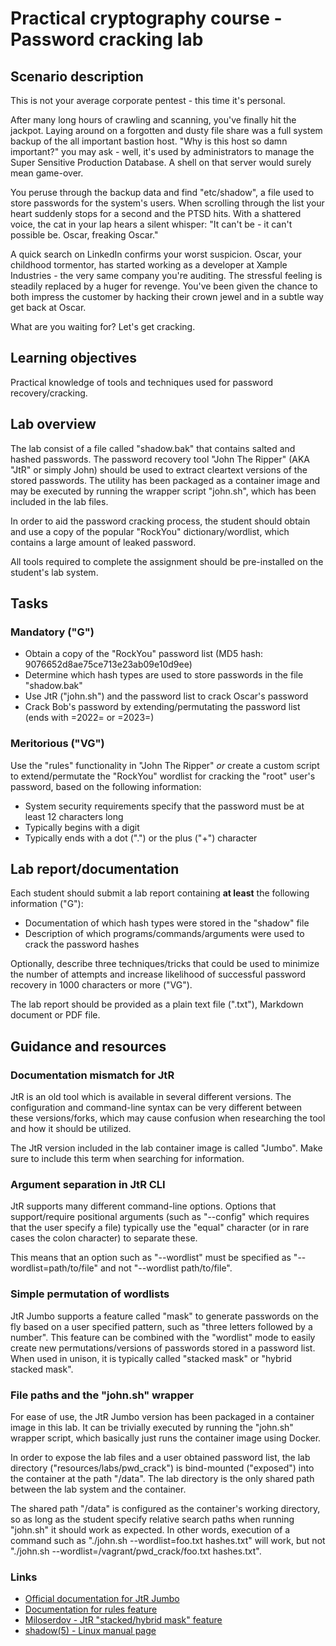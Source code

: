 <!--
SPDX-FileCopyrightText: © 2023 Menacit AB <foss@menacit.se>
SPDX-License-Identifier: CC-BY-SA-4.0
X-Context: Practical cryptography course - Password cracking lab
-->

# Practical cryptography course - Password cracking lab

## Scenario description
This is not your average corporate pentest - this time it's personal.  
  
After many long hours of crawling and scanning, you've finally hit the jackpot. Laying around on a
forgotten and dusty file share was a full system backup of the all important bastion host. "Why is
this host so damn important?" you may ask - well, it's used by administrators to manage the
Super Sensitive Production Database. A shell on that server would surely mean game-over.  
  
You peruse through the backup data and find "etc/shadow", a file used to store passwords for the
system's users. When scrolling through the list your heart suddenly stops for a second and the PTSD
hits. With a shattered voice, the cat in your lap hears a silent whisper:
"It can't be - it can't possible be. Oscar, freaking Oscar."  
  
A quick search on LinkedIn confirms your worst suspicion. Oscar, your childhood tormentor, has
started working as a developer at Xample Industries - the very same company you're auditing. The
stressful feeling is steadily replaced by a huger for revenge. You've been given the chance to
both impress the customer by hacking their crown jewel and in a subtle way get back at Oscar.  
  
What are you waiting for? Let's get cracking.


## Learning objectives
Practical knowledge of tools and techniques used for password recovery/cracking.


## Lab overview
The lab consist of a file called "shadow.bak" that contains salted and hashed passwords. The
password recovery tool "John The Ripper" (AKA "JtR" or simply John) should be used to extract
cleartext versions of the stored passwords. The utility has been packaged as a container image and
may be executed by running the wrapper script "john.sh", which has been included in the lab files.
  
In order to aid the password cracking process, the student should obtain and use a copy of the
popular "RockYou" dictionary/wordlist, which contains a large amount of leaked password.  
  
All tools required to complete the assignment should be pre-installed on the student's lab system. 


## Tasks

### Mandatory ("G")
- Obtain a copy of the "RockYou" password list (MD5 hash: 9076652d8ae75ce713e23ab09e10d9ee)
- Determine which hash types are used to store passwords in the file "shadow.bak"
- Use JtR ("john.sh") and the password list to crack Oscar's password
- Crack Bob's password by extending/permutating the password list (ends with =2022= or =2023=)


### Meritorious ("VG")
Use the "rules" functionality in "John The Ripper" _or_ create a custom script to extend/permutate
the "RockYou" wordlist for cracking the "root" user's password, based on the following information:
- System security requirements specify that the password must be at least 12 characters long
- Typically begins with a digit
- Typically ends with a dot (".") or the plus ("+") character


## Lab report/documentation
Each student should submit a lab report containing **at least** the following information ("G"):
- Documentation of which hash types were stored in the "shadow" file
- Description of which programs/commands/arguments were used to crack the password hashes
  
Optionally, describe three techniques/tricks that could be used to minimize the number of attempts
and increase likelihood of successful password recovery in 1000 characters or more ("VG").  
  
The lab report should be provided as a plain text file (".txt"), Markdown document or PDF file.

## Guidance and resources

### Documentation mismatch for JtR
JtR is an old tool which is available in several different versions. The configuration and
command-line syntax can be very different between these versions/forks, which may cause confusion
when researching the tool and how it should be utilized.  
  
The JtR version included in the lab container image is called "Jumbo". Make sure to include this
term when searching for information.

### Argument separation in JtR CLI
JtR supports many different command-line options. Options that support/require positional arguments
(such as "--config" which requires that the user specify a file) typically use the "equal"
character (or in rare cases the colon character) to separate these.

This means that an option such as "--wordlist" must be specified as "--wordlist=path/to/file" and
not "--wordlist path/to/file".

### Simple permutation of wordlists
JtR Jumbo supports a feature called "mask" to generate passwords on the fly based on a user
specified pattern, such as "three letters followed by a number". This feature can be combined with
the "wordlist" mode to easily create new permutations/versions of passwords stored in a password
list. When used in unison, it is typically called "stacked mask" or "hybrid stacked mask".

### File paths and the "john.sh" wrapper 
For ease of use, the JtR Jumbo version has been packaged in a container image in this lab. It can
be trivially executed by running the "john.sh" wrapper script, which basically just runs the
container image using Docker.  
  
In order to expose the lab files and a user obtained password list, the lab directory
("resources/labs/pwd\_crack") is bind-mounted ("exposed") into the container at the path "/data".
The lab directory is the only shared path between the lab system and the container.
  
The shared path "/data" is configured as the container's working directory, so as long as the
student specify relative search paths when running "john.sh" it should work as expected. In other
words, execution of a command such as "./john.sh --wordlist=foo.txt hashes.txt" will work, but not
"./john.sh --wordlist=/vagrant/pwd\_crack/foo.txt hashes.txt".


### Links
- [Official documentation for JtR Jumbo](https://github.com/openwall/john/tree/bleeding-jumbo/doc)
- [Documentation for rules feature](https://github.com/openwall/john/blob/bleeding-jumbo/doc/RULES)
- [Miloserdov - JtR "stacked/hybrid mask" feature](https://miloserdov.org/?p=5031#331)
- [shadow(5) - Linux manual page](https://www.man7.org/linux/man-pages/man5/shadow.5.html)
